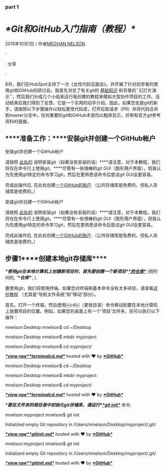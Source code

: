 ### part 1

# ***\*Git和GitHub入门指南（教程）\****

2015年10月1日 / 作者[MEGHAN NELSON](https://product.hubspot.com/blog/author/meghan-nelson)

· 

· 分享

· 

8月，我们在HubSpot主持了一次《女性代码见面会》，并开展了针对初学者的使用git和GitHub的研讨会。我首先浏览了有关git的 [基础知识](https://www.slideshare.net/HubSpot/git-101-git-and-github-for-beginners) 和背景的``幻灯片演示''，然后我们分成几个小组来运行我创建的教程来模拟大型协作项目的工作。活动结束后我们得到了反馈，它是一个实用的动手介绍。因此，如果您也是git的新手，请按照以下步骤操作以轻松更改代码库，打开拉取请求（PR）并将代码合并到master分支中。任何重要的git和GitHub术语均以粗体显示，并带有官方git参考资料的链接。 

##  ***\*准备工作：\****安装git并创建一个GitHub帐户 

安装git并创建一个GitHub帐户

请按照 [此处的](https://git-scm.com/book/en/v2/Getting-Started-Installing-Git) 说明安装git（如果没有安装的话）***\*请注意，对于本教程，我们将仅在命令行上使用git。\****尽管有一些很棒的git GUI（图形用户界面），但我认为先使用git特定的命令学习git，然后在更熟悉该命令后尝试git GUI会更容易。 

完成此操作后, 在此处创建[一个GitHub的账户](https://github.com/join).（公共存储库是免费的，但私人存储库是收费的。）

安装git并创建一个GitHub帐户

请按照 [此处的](https://git-scm.com/book/en/v2/Getting-Started-Installing-Git) 说明安装git（如果没有安装的话）***\*请注意，对于本教程，我们将仅在命令行上使用git。\****尽管有一些很棒的git GUI（图形用户界面），但我认为先使用git特定的命令学习git，然后在更熟悉该命令后尝试git GUI会更容易。 

完成此操作后, 在此处创建[一个GitHub的账户](https://github.com/join).（公共存储库是免费的，但私人存储库是收费的。）

## 步骤1***\*创建本地git存储库\**** 

***\*使用git在本地计算机上创建新项目时，首先要创建一个新项目\****[***\*的仓库\****](https://git-scm.com/book/en/v2/Git-Basics-Getting-a-Git-Repository) (短时间的, '***\*仓库\****', ). 

要使用git，我们将使用终端。如果您对终端和基本命令没有太多经验，请查看[这份教程](http://mac.appstorm.net/how-to/utilities-how-to/how-to-use-terminal-the-basics/) （尤其是“导航文件系统”和“移动”部分）。

首先，打开一个终端，然后使用￼cd￼（更改目录）命令移动到要在本地计算机上放置项目的位置。例如，如果您的桌面上有一个'项目'文件夹，则可以执行以下操作：

mnelson:Desktop mnelson$ cd ~/Desktop

mnelson:Desktop mnelson$ mkdir myproject

mnelson:Desktop mnelson$ cd myproject/

[***\*view raw\****](https://gist.github.com/cubeton/67a84eb876984f0b5785/raw/d4560016d742865c1fd68d97fcff1feb557d5e19/terminalcd.md)[***\*terminalcd.md\****](#file-terminalcd-md) hosted with ❤ by [***\*GitHub\****](https://github.com)

mnelson:Desktop mnelson$ cd ~/Desktop

mnelson:Desktop mnelson$ mkdir myproject

mnelson:Desktop mnelson$ cd myproject/

[***\*view raw\****](https://gist.github.com/cubeton/67a84eb876984f0b5785/raw/d4560016d742865c1fd68d97fcff1feb557d5e19/terminalcd.md)[***\*terminalcd.md\****](#file-terminalcd-md) hosted with ❤ by [***\*GitHub\****](https://github.com/)

 

***\*要在文件夹的根目录中初始化git存储库，请运行\****[***\*git init\****](http://git-scm.com/docs/git-init) 命令: 

mnelson:myproject mnelson$ git init

Initialized empty Git repository in /Users/mnelson/Desktop/myproject/.git/

[***\*view raw\****](https://gist.github.com/cubeton/89793ba1bc947f64658e/raw/f3dba1dd72fda5eeb98b761338aedfc310d29d54/gitinit.md)[***\*gitinit.md\****](#file-gitinit-md) hosted with ❤ by [***\*GitHub\****](https://github.com)

mnelson:myproject mnelson$ git init

Initialized empty Git repository in /Users/mnelson/Desktop/myproject/.git/

[***\*view raw\****](https://gist.github.com/cubeton/89793ba1bc947f64658e/raw/f3dba1dd72fda5eeb98b761338aedfc310d29d54/gitinit.md)[***\*gitinit.md\****](#file-gitinit-md) hosted with ❤ by [***\*GitHub\****](https://github.com/)
